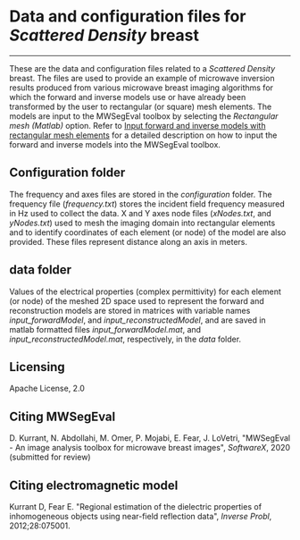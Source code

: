 # Data and configuration files for *Scattered Density* breast 

***
These are the data and configuration files related to a *Scattered Density* breast. The files are used to provide an example of microwave inversion results produced from various microwave breast imaging algorithms for which the forward and inverse models use or have already been transformed by the user to rectangular (or square) mesh elements. The models are input to the MWSegEval toolbox by selecting the *Rectangular mesh (Matlab)* option. Refer to [Input forward and inverse models with rectangular mesh elements](https://github.com/djkurran/MWSegEval/wiki/2.1-Workflow-input-models) for a detailed description on how to input the forward and inverse models into the MWSegEval toolbox.


## Configuration folder

The frequency and axes files are stored in the *configuration* folder. The frequency file (*frequency.txt*) stores the incident field frequency measured in Hz used to collect the data. X and Y axes node files (*xNodes.txt*, and *yNodes.txt*) used to mesh the imaging domain into rectangular elements and to identify coordinates of each element (or node) of the model are also provided. These files represent distance along an axis in meters. 

## data folder

Values of the electrical properties (complex permittivity) for each element (or node) of the meshed 2D space used to represent the forward and reconstruction models are stored in matrices with variable names *input_forwardModel*, and *input_reconstructedModel*, and are saved in matlab formatted files *input_forwardModel.mat*, and *input_reconstructedModel.mat*, respectively, in the *data* folder. 

## Licensing

Apache License, 2.0

## Citing MWSegEval

D. Kurrant, N. Abdollahi, M. Omer, P. Mojabi, E. Fear, J. LoVetri, "MWSegEval - An image analysis toolbox for microwave breast images", *SoftwareX*, 2020 (submitted for review)

## Citing electromagnetic model

Kurrant D, Fear E. "Regional estimation of the dielectric properties of inhomogeneous objects using near-field reflection data", *Inverse Probl*, 2012;28:075001. 

